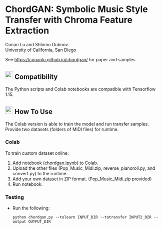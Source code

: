 # ChordGAN: Symbolic Music Style Transfer with Chroma Feature Extraction
Conan Lu and Shlomo Dubnov  
University of California, San Diego

See https://conanlu.github.io/chordgan/ for paper and samples


## <img src="https://upload.wikimedia.org/wikipedia/commons/thumb/2/2d/Tensorflow_logo.svg/1000px-Tensorflow_logo.svg.png" width="25"/> Compatibility
The Python scripts and Colab notebooks are compatible with Tensorflow 1.15.  


## <img src="https://static.javatpoint.com/tutorial/google-colab/images/google-colab.png" width="25"/> How To Use
The Colab version is able to train the model and run transfer samples. Provide two datasets (folders of MIDI files) for runtime.

### Colab
To train custom dataset online:  
1. Add notebook (chordgan.ipynb) to Colab.  
2. Upload the other files (Pop_Music_Midi.zip, reverse_pianoroll.py, and convert.py) to the runtime.  
3. Add your own dataset in ZIP format. (Pop_Music_Midi.zip provided)  
4. Run notebook.


### Testing
* Run the following:
    ```Shell
    python chordgan.py --tolearn INPUT_DIR --totransfer INPUT2_DIR --output OUTPUT_DIR
    ```

